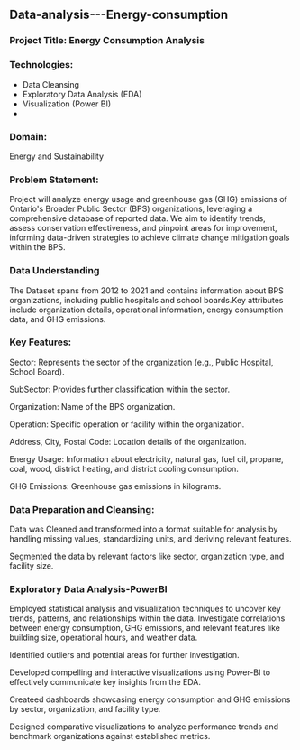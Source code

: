 ## Data-analysis---Energy-consumption

### Project Title: Energy Consumption Analysis

### Technologies:
* Data Cleansing
* Exploratory Data Analysis (EDA)
* Visualization (Power BI)
* 
### Domain: 
Energy and Sustainability

### Problem Statement:

Project will analyze energy usage and greenhouse gas (GHG) emissions of Ontario's Broader Public Sector (BPS) organizations, leveraging a comprehensive database of reported data. We aim to identify trends, assess conservation effectiveness, and pinpoint areas for improvement, informing data-driven strategies to achieve climate change mitigation goals within the BPS.

### Data Understanding

The Dataset spans from 2012 to 2021 and contains information about BPS organizations, including public hospitals and school boards.Key attributes include organization details, operational information, energy consumption data, and GHG emissions.

### Key Features:

Sector: Represents the sector of the organization (e.g., Public Hospital, School Board).

SubSector: Provides further classification within the sector.

Organization: Name of the BPS organization.

Operation: Specific operation or facility within the organization.

Address, City, Postal Code: Location details of the organization.

Energy Usage: Information about electricity, natural gas, fuel oil, propane, coal, wood, district heating, and district cooling consumption.

GHG Emissions: Greenhouse gas emissions in kilograms.

### Data Preparation and Cleansing:

Data was Cleaned and transformed into a format suitable for analysis by handling missing values, standardizing units, and deriving relevant features.

Segmented the data by relevant factors like sector, organization type, and facility size.

### Exploratory Data Analysis-PowerBI

Employed statistical analysis and visualization techniques to uncover key trends, patterns, and relationships within the data.
Investigate correlations between energy consumption, GHG emissions, and relevant features like building size, operational hours, and weather data.

Identified outliers and potential areas for further investigation.

Developed compelling and interactive visualizations using Power-BI to effectively communicate key insights from the EDA.

Createed dashboards showcasing energy consumption and GHG emissions by sector, organization, and facility type.

Designed comparative visualizations to analyze performance trends and benchmark organizations against established metrics.










